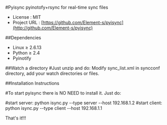 #Pyisync
pyinotofy+rsync for real-time sync files

* License          : MIT
* Project URL      : [https://github.com/Element-s/pyisync](http://github.com/Element-s/pyisync)

##Dependencies

* Linux ≥ 2.6.13
* Python ≥ 2.4
* Pyinotify

##Watch a directory
#Just unzip and do:
Modify sync_list.xml in syncconf directory, add your watch directories or files.

##Installation Instructions

#To start pyisync there is NO NEED to install it. Just  do:

#start server:
python isync.py --type server --host 192.168.1.2
#start client:
python isync.py --type client --host 192.168.1.1

That's it!!!






